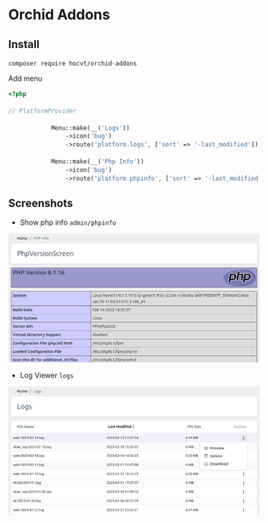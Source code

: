 # Orchid Addons

## Install

    composer require hocvt/orchid-addons
  
  
Add menu

```php
<?php

// PlatformProvider

            Menu::make(__('Logs'))
                ->icon('bug')
                ->route('platform.logs', ['sort' => '-last_modified'])->title(__('SYSTEM')),

            Menu::make(__('Php Info'))
                ->icon('bug')
                ->route('platform.phpinfo', ['sort' => '-last_modified']),

```


## Screenshots

- Show php info `admin/phpinfo`

![Php info](phpinfo.png)

- Log Viewer `logs`

![Log Viewer](logviewer.png)

